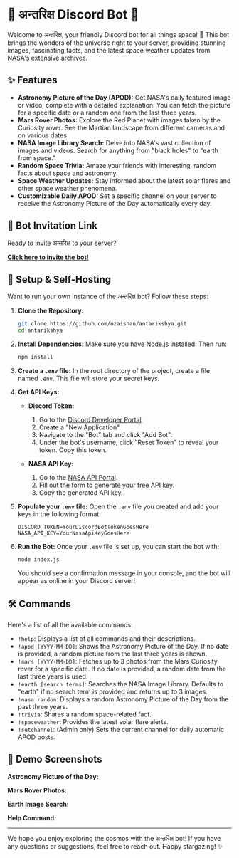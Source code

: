 # 🚀 अन्तरिक्ष Discord Bot 🌌

Welcome to अन्तरिक्ष, your friendly  Discord bot for all things space! 🌠 This bot brings the wonders of the universe right to your server, providing stunning images, fascinating facts, and the latest space weather updates from NASA's extensive archives.

## ✨ Features

*   **Astronomy Picture of the Day (APOD):** Get NASA's daily featured image or video, complete with a detailed explanation. You can fetch the picture for a specific date or a random one from the last three years.
*   **Mars Rover Photos:** Explore the Red Planet with images taken by the Curiosity rover. See the Martian landscape from different cameras and on various dates.
*   **NASA Image Library Search:** Delve into NASA's vast collection of images and videos. Search for anything from "black holes" to "earth from space."
*   **Random Space Trivia:** Amaze your friends with interesting, random facts about space and astronomy.
*   **Space Weather Updates:** Stay informed about the latest solar flares and other space weather phenomena.
*   **Customizable Daily APOD:** Set a specific channel on your server to receive the Astronomy Picture of the Day automatically every day.

## 🤖 Bot Invitation Link

Ready to invite अन्तरिक्ष to your server?

**[Click here to invite the bot!](https://discord.com/oauth2/authorize?client_id=1404423838107697301&permissions=75776&integration_type=0&scope=bot)**


## 🔧 Setup & Self-Hosting

Want to run your own instance of the अन्तरिक्ष bot? Follow these steps:

1.  **Clone the Repository:**
    ```bash
    git clone https://github.com/ozaishan/antarikshya.git
    cd antarikshya
    ```

2.  **Install Dependencies:**
    Make sure you have [Node.js](https://nodejs.org/) installed. Then run:
    ```bash
    npm install
    ```

3.  **Create a `.env` file:**
    In the root directory of the project, create a file named `.env`. This file will store your secret keys.

4.  **Get API Keys:**
    *   **Discord Token:**
        1.  Go to the [Discord Developer Portal](https://discord.com/developers/applications).
        2.  Create a "New Application".
        3.  Navigate to the "Bot" tab and click "Add Bot".
        4.  Under the bot's username, click "Reset Token" to reveal your token. Copy this token.
        

    *   **NASA API Key:**
        1.  Go to the [NASA API Portal](https://api.nasa.gov/).
        2.  Fill out the form to generate your free API key.
        3.  Copy the generated API key.

5.  **Populate your `.env` file:**
    Open the `.env` file you created and add your keys in the following format:
    ```env
    DISCORD_TOKEN=YourDiscordBotTokenGoesHere
    NASA_API_KEY=YourNasaApiKeyGoesHere
    ```

6.  **Run the Bot:**
    Once your `.env` file is set up, you can start the bot with:
    ```bash
    node index.js
    ```
    You should see a confirmation message in your console, and the bot will appear as online in your Discord server!

## 🛠️ Commands

Here's a list of all the available commands:

*   `!help`: Displays a list of all commands and their descriptions.
*   `!apod [YYYY-MM-DD]`: Shows the Astronomy Picture of the Day. If no date is provided, a random picture from the last three years is shown.
*   `!mars [YYYY-MM-DD]`: Fetches up to 3 photos from the Mars Curiosity rover for a specific date. If no date is provided, a random date from the last three years is used.
*   `!earth [search terms]`: Searches the NASA Image Library. Defaults to "earth" if no search term is provided and returns up to 3 images.
*   `!nasa random`: Displays a random Astronomy Picture of the Day from the past three years.
*   `!trivia`: Shares a random space-related fact.
*   `!spaceweather`: Provides the latest solar flare alerts.
*   `!setchannel`: (Admin only) Sets the current channel for daily automatic APOD posts.

## 📸 Demo Screenshots

**Astronomy Picture of the Day:**


**Mars Rover Photos:**


**Earth Image Search:**


**Help Command:**


---

We hope you enjoy exploring the cosmos with the अन्तरिक्ष bot! If you have any questions or suggestions, feel free to reach out. Happy stargazing! ✨
